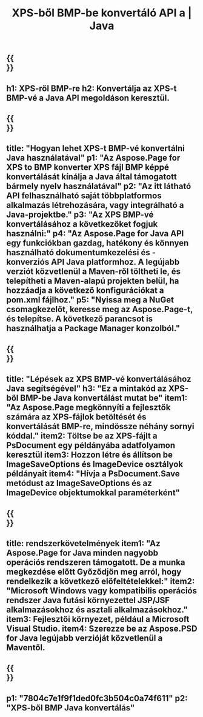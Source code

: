 ﻿---
translation: true
template: /_templates/_conversion-child-java.md
title: XPS-ből BMP-be konvertáló API a | Java
url: /java/conversion/xps-to-bmp/
description: Java konverziós kód minta XPS formátumhoz BMP fájllá. Ezzel a példakóddal konvertálhatja az XPS-t BMP-vé bármely webes vagy asztali Java alapú alkalmazáson belül.
informat: XPS
outformat: BMP
otherformats: EPS PS
---

{{<section banner>}}
---
h1: XPS-ről BMP-re
h2: Konvertálja az XPS-t BMP-vé a Java API megoldáson keresztül.
---

{{<section overview>}}
---
title: "Hogyan lehet XPS-t BMP-vé konvertálni Java használatával"
p1: "Az Aspose.Page for XPS to BMP konverter XPS fájl BMP képpé konvertálását kínálja a Java által támogatott bármely nyelv használatával"
p2: "Az itt látható API felhasználható saját többplatformos alkalmazás létrehozására, vagy integrálható a Java-projektbe."
p3: "Az XPS BMP-vé konvertálásához a következőket fogjuk használni:"
p4: "Az Aspose.Page for Java API egy funkciókban gazdag, hatékony és könnyen használható dokumentumkezelési és -konverziós API Java platformhoz. A legújabb verziót közvetlenül a Maven-ről töltheti le, és telepítheti a Maven-alapú projekten belül, ha hozzáadja a következő konfigurációkat a pom.xml fájlhoz."
p5: "Nyissa meg a NuGet csomagkezelőt, keresse meg az Aspose.Page-t, és telepítse. A következő parancsot is használhatja a Package Manager konzolból."
---

{{<section feature1>}}
---
title: "Lépések az XPS BMP-vé konvertálásához Java segítségével"
h3: "Ez a mintakód az XPS-ből BMP-be Java konvertálást mutat be"
item1: "Az Aspose.Page megkönnyíti a fejlesztők számára az XPS-fájlok betöltését és konvertálását BMP-re, mindössze néhány sornyi kóddal."
item2: Töltse be az XPS-fájlt a PsDocument egy példányába adatfolyamon keresztül
item3: Hozzon létre és állítson be ImageSaveOptions és ImageDevice osztályok példányait
item4: "Hívja a PsDocument.Save metódust az ImageSaveOptions és az ImageDevice objektumokkal paraméterként"
---

{{<section feature2>}}
---
title: rendszerkövetelmények
item1: "Az Aspose.Page for Java minden nagyobb operációs rendszeren támogatott. De a munka megkezdése előtt Győződjön meg arról, hogy rendelkezik a következő előfeltételekkel:"
item2: "Microsoft Windows vagy kompatibilis operációs rendszer Java futási környezettel JSP/JSF alkalmazásokhoz és asztali alkalmazásokhoz."
item3: Fejlesztői környezet, például a Microsoft Visual Studio.
item4: Szerezze be az Aspose.PSD for Java legújabb verzióját közvetlenül a Maventől.
---

{{<section gist>}}
---
p1: "7804c7e1f9f1ded0fc3b504c0a74f611"
p2: "XPS-ből BMP Java konvertálás"
---
